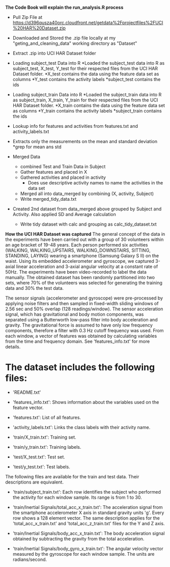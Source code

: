 
**The Code Book will explain the run_analysis.R process**

* Pull Zip File at https://d396qusza40orc.cloudfront.net/getdata%2Fprojectfiles%2FUCI%20HAR%20Dataset.zip
* Downloaded and Stored the .zip file locally at my "geting_and_cleaning_data" working directory as "Dataset"
* Extract .zip into UCI HAR Dataset folder
* Loading subject_test Data into R
	*Loaded the subject_test data into R as subject_test, X_test, Y_test for their respected files from the UCI HAR Dataset folder.
		*X_test contains the data using the feature data set as columns
		*Y_test contains the activity labels
		*subject_test contains the ids
* Loading subject_train Data into R
	*Loaded the subject_train data into R as subject_train, X_train, Y_train for their respected files from the UCI HAR Dataset folder.
		*X_train contains the data using the feature data set as columns
		*Y_train contains the activity labels
		*subject_train contains the ids
	
* Lookup info for features and activities from features.txt and activity_labels.txt
* Extracts only the measurements on the mean and standard deviation
	*grep for mean ans std
* Merged Data
	* combined Test and Train Data in Subject 
	* Gather features and placed in X 
	* Gathered activities and placed in activity 
		* Does use descriptive activity names to name the activities in the data set
	* Merged all into data_merged by combining (X, activity, Subject)
	* Write merged_tidy_data.txt

* Created 2nd dataset from data_merged above grouped by Subject and Activity.  Also applied SD and Average calculation
	* Write tidy dataset with calc and grouping as calc_tidy_dataset.txt

	
	
	
**How the UCI HAR Dataset was captured**
The general concept of the data in the experiments have been carried out with a group of 30 volunteers within an age bracket of 19-48 years. Each person performed 
six activities (WALKING, WALKING_UPSTAIRS, WALKING_DOWNSTAIRS, SITTING, STANDING, LAYING) wearing a smartphone (Samsung Galaxy S II) on the waist. 
Using its embedded accelerometer and gyroscope, we captured 3-axial linear acceleration and 3-axial angular velocity at a constant rate of 50Hz. The experiments 
have been video-recorded to label the data manually. The obtained dataset has been randomly partitioned into two sets, where 70% of the volunteers was selected 
for generating the training data and 30% the test data. 

The sensor signals (accelerometer and gyroscope) were pre-processed by applying noise filters and then sampled in fixed-width sliding windows of 2.56 sec and 50% 
overlap (128 readings/window). The sensor acceleration signal, which has gravitational and body motion components, was separated using a Butterworth low-pass filter 
into body acceleration and gravity. The gravitational force is assumed to have only low frequency components, therefore a filter with 0.3 Hz cutoff frequency was used. 
From each window, a vector of features was obtained by calculating variables from the time and frequency domain. See 'features_info.txt' for more details. 

The dataset includes the following files:
=========================================

- 'README.txt'

- 'features_info.txt': Shows information about the variables used on the feature vector.

- 'features.txt': List of all features.

- 'activity_labels.txt': Links the class labels with their activity name.

- 'train/X_train.txt': Training set.

- 'train/y_train.txt': Training labels.

- 'test/X_test.txt': Test set.

- 'test/y_test.txt': Test labels.

The following files are available for the train and test data. Their descriptions are equivalent. 

- 'train/subject_train.txt': Each row identifies the subject who performed the activity for each window sample. Its range is from 1 to 30. 

- 'train/Inertial Signals/total_acc_x_train.txt': The acceleration signal from the smartphone accelerometer X axis in standard gravity units 'g'. Every row shows a 128 element vector. The same description applies for the 'total_acc_x_train.txt' and 'total_acc_z_train.txt' files for the Y and Z axis. 

- 'train/Inertial Signals/body_acc_x_train.txt': The body acceleration signal obtained by subtracting the gravity from the total acceleration. 

- 'train/Inertial Signals/body_gyro_x_train.txt': The angular velocity vector measured by the gyroscope for each window sample. The units are radians/second. 